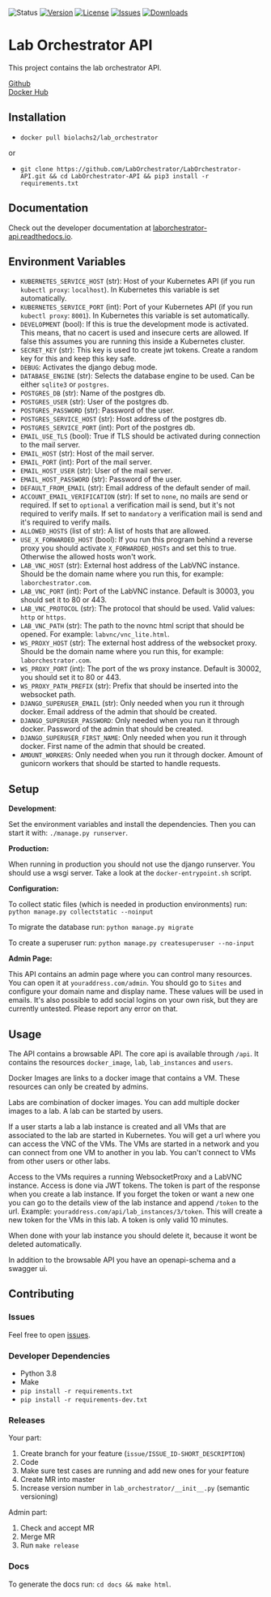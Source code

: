 ![Status](https://img.shields.io/badge/status-alpha-red)
[![Version](https://img.shields.io/docker/v/biolachs2/lab_orchestrator)](https://hub.docker.com/r/biolachs2/lab_orchestrator/tags)
[![License](https://img.shields.io/github/license/laborchestrator/laborchestrator-api)](https://github.com/LabOrchestrator/laborchestrator-api/blob/main/LICENSE)
[![Issues](https://img.shields.io/github/issues/laborchestrator/laborchestrator-api)](https://github.com/laborchestrator/laborchestrator-api/issues)
[![Downloads](https://img.shields.io/docker/pulls/biolachs2/lab_orchestrator)](https://hub.docker.com/r/biolachs2/lab_orchestrator)

# Lab Orchestrator API

This project contains the lab orchestrator API.

[Github](https://github.com/LabOrchestrator/LabOrchestrator-api)  
[Docker Hub](https://hub.docker.com/r/biolachs2/lab_orchestrator)

## Installation

- `docker pull biolachs2/lab_orchestrator`

or

- `git clone https://github.com/LabOrchestrator/LabOrchestrator-API.git && cd LabOrchestrator-API && pip3 install -r requirements.txt`

## Documentation

Check out the developer documentation at [laborchestrator-api.readthedocs.io](https://laborchestrator-api.readthedocs.io/en/latest/).

## Environment Variables

- `KUBERNETES_SERVICE_HOST` (str): Host of your Kubernetes API (if you run `kubectl proxy`: `localhost`). In Kubernetes this variable is set automatically.
- `KUBERNETES_SERVICE_PORT` (int): Port of your Kubernetes API (if you run `kubectl proxy`: `8001`). In Kubernetes this variable is set automatically.
- `DEVELOPMENT` (bool): If this is true the development mode is activated. This means, that no cacert is used and insecure certs are allowed. If false this assumes you are running this inside a Kubernetes cluster.
- `SECRET_KEY` (str): This key is used to create jwt tokens. Create a random key for this and keep this key safe.
- `DEBUG`: Activates the django debug mode.
- `DATABASE_ENGINE` (str): Selects the database engine to be used. Can be either `sqlite3` or `postgres`.
- `POSTGRES_DB` (str): Name of the postgres db.
- `POSTGRES_USER` (str): User of the postgres db.
- `POSTGRES_PASSWORD` (str): Password of the user.
- `POSTGRES_SERVICE_HOST` (str): Host address of the postgres db.
- `POSTGRES_SERVICE_PORT` (int): Port of the postgres db.
- `EMAIL_USE_TLS` (bool): True if TLS should be activated during connection to the mail server.
- `EMAIL_HOST` (str): Host of the mail server.
- `EMAIL_PORT` (int): Port of the mail server.
- `EMAIL_HOST_USER` (str): User of the mail server.
- `EMAIL_HOST_PASSWORD` (str): Password of the user.
- `DEFAULT_FROM_EMAIL` (str): Email address of the default sender of mail.
- `ACCOUNT_EMAIL_VERIFICATION` (str): If set to `none`, no mails are send or required. If set to `optional` a verification mail is send, but it's not required to verify mails. If set to `mandatory` a verification mail is send and it's required to verify mails.
- `ALLOWED_HOSTS` (list of str): A list of hosts that are allowed.
- `USE_X_FORWARDED_HOST` (bool): If you run this program behind a reverse proxy you should activate `X_FORWARDED_HOSTs` and set this to true. Otherwise the allowed hosts won't work.
- `LAB_VNC_HOST` (str): External host address of the LabVNC instance. Should be the domain name where you run this, for example: `laborchestrator.com`.
- `LAB_VNC_PORT` (int): Port of the LabVNC instance. Default is 30003, you should set it to 80 or 443.
- `LAB_VNC_PROTOCOL` (str): The protocol that should be used. Valid values: `http` or `https`.
- `LAB_VNC_PATH` (str): The path to the novnc html script that should be opened. For example: `labvnc/vnc_lite.html`.
- `WS_PROXY_HOST` (str): The external host address of the websocket proxy. Should be the domain name where you run this, for example: `laborchestrator.com`.
- `WS_PROXY_PORT` (int): The port of the ws proxy instance. Default is 30002, you should set it to 80 or 443. 
- `WS_PROXY_PATH_PREFIX` (str): Prefix that should be inserted into the websocket path.
- `DJANGO_SUPERUSER_EMAIL` (str): Only needed when you run it through docker. Email address of the admin that should be created.
- `DJANGO_SUPERUSER_PASSWORD`: Only needed when you run it through docker. Password of the admin that should be created.
- `DJANGO_SUPERUSER_FIRST_NAME`: Only needed when you run it through docker. First name of the admin that should be created.
- `AMOUNT_WORKERS`: Only needed when you run it through docker. Amount of gunicorn workers that should be started to handle requests.


## Setup

**Development**:

Set the environment variables and install the dependencies. Then you can start it with: `./manage.py runserver`.

**Production:**

When running in production you should not use the django runserver. You should use a wsgi server. Take a look at the `docker-entrypoint.sh` script.

**Configuration:**

To collect static files (which is needed in production environments) run: `python manage.py collectstatic --noinput`

To migrate the database run: `python manage.py migrate`

To create a superuser run: `python manage.py createsuperuser --no-input`

**Admin Page:**

This API contains an admin page where you can control many resources. You can open it at `youraddress.com/admin`. You should go to `Sites` and configure your domain name and display name. These values will be used in emails. It's also possible to add social logins on your own risk, but they are currently untested. Please report any error on that.

## Usage

The API contains a browsable API. The core api is available through `/api`. It contains the resources `docker_image`, `lab`, `lab_instances` and `users`.

Docker Images are links to a docker image that contains a VM. These resources can only be created by admins.

Labs are combination of docker images. You can add multiple docker images to a lab. A lab can be started by users.

If a user starts a lab a lab instance is created and all VMs that are associated to the lab are started in Kubernetes. You will get a url where you can access the VNC of the VMs. The VMs are started in a network and you can connect from one VM to another in you lab. You can't connect to VMs from other users or other labs.

Access to the VMs requires a running WebsocketProxy and a LabVNC instance. Access is done via JWT tokens. The token is part of the response when you create a lab instance. If you forget the token or want a new one you can go to the details view of the lab instance and append `/token` to the url. Example: `youraddress.com/api/lab_instances/3/token`. This will create a new token for the VMs in this lab. A token is only valid 10 minutes.

When done with your lab instance you should delete it, because it wont be deleted automatically.

In addition to the browsable API you have an openapi-schema and a swagger ui.

## Contributing

### Issues

Feel free to open [issues](https://github.com/LabOrchestrator/LabOrchestrator-API/issues).

### Developer Dependencies

- Python 3.8
- Make
- `pip install -r requirements.txt`
- `pip install -r requirements-dev.txt`

### Releases

Your part:

1. Create branch for your feature (`issue/ISSUE_ID-SHORT_DESCRIPTION`)
2. Code
3. Make sure test cases are running and add new ones for your feature
4. Create MR into master
5. Increase version number in `lab_orchestrator/__init__.py` (semantic versioning)

Admin part:

1. Check and accept MR
2. Merge MR
3. Run `make release`

### Docs

To generate the docs run: `cd docs && make html`.
